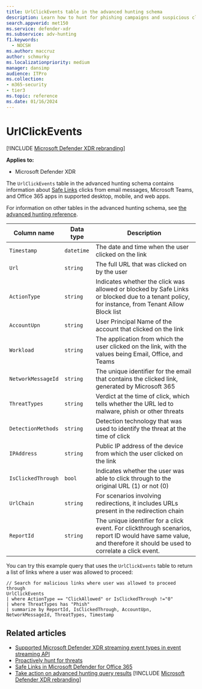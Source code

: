 ```yaml
---
title: UrlClickEvents table in the advanced hunting schema
description: Learn how to hunt for phishing campaigns and suspicious clicks using the UrlClickEvents table in the advanced hunting schema.
search.appverid: met150
ms.service: defender-xdr
ms.subservice: adv-hunting
f1.keywords: 
  - NOCSH
ms.author: maccruz
author: schmurky
ms.localizationpriority: medium
manager: dansimp
audience: ITPro
ms.collection: 
- m365-security
- tier3
ms.topic: reference
ms.date: 01/16/2024
---
```


# UrlClickEvents

[!INCLUDE [Microsoft Defender XDR rebranding](../includes/microsoft-defender.md)]


**Applies to:**
- Microsoft Defender XDR


The `UrlClickEvents` table in the advanced hunting schema contains information about [Safe Links](/defender-office-365/safe-links-about) clicks from email messages, Microsoft Teams, and Office 365 apps in supported desktop, mobile, and web apps.

For information on other tables in the advanced hunting schema, see [the advanced hunting reference](advanced-hunting-schema-tables.md).

| Column name | Data type | Description |
|-------------|-----------|-------------|
| `Timestamp` | `datetime` | The date and time when the user clicked on the link |
| `Url` | `string` | The full URL that was clicked on by the user |
| `ActionType` | `string` | Indicates whether the click was allowed or blocked by Safe Links or blocked due to a tenant policy, for instance, from Tenant Allow Block list|
| `AccountUpn` | `string` | User Principal Name of the account that clicked on the link|
| `Workload` | `string` | The application from which the user clicked on the link, with the values being Email, Office, and Teams|
| `NetworkMessageId` | `string` | The unique identifier for the email that contains the clicked link, generated by Microsoft 365|
| `ThreatTypes` | `string` | Verdict at the time of click, which tells whether the URL led to malware, phish or other threats|
| `DetectionMethods` | `string` | Detection technology that was used to identify the threat at the time of click|
| `IPAddress` | `string` | Public IP address of the device from which the user clicked on the link|
| `IsClickedThrough` | `bool` | Indicates whether the user was able to click through to the original URL (1) or not (0)|
| `UrlChain` | `string` | For scenarios involving redirections, it includes URLs present in the redirection chain|
| `ReportId` | `string` | The unique identifier for a click event. For clickthrough scenarios, report ID would have same value, and therefore it should be used to correlate a click event.|


You can try this example query that uses the `UrlClickEvents` table to return a list of links where a user was allowed to proceed: 

```kusto
// Search for malicious links where user was allowed to proceed through
UrlClickEvents
| where ActionType == "ClickAllowed" or IsClickedThrough !="0"
| where ThreatTypes has "Phish"
| summarize by ReportId, IsClickedThrough, AccountUpn, NetworkMessageId, ThreatTypes, Timestamp
```

## Related articles
- [Supported Microsoft Defender XDR streaming event types in event streaming API](supported-event-types.md)
- [Proactively hunt for threats](advanced-hunting-overview.md)
- [Safe Links in Microsoft Defender for Office 365](/defender-office-365/safe-links-about)
- [Take action on advanced hunting query results](advanced-hunting-take-action.md)
[!INCLUDE [Microsoft Defender XDR rebranding](../includes/defender-m3d-techcommunity.md)]
